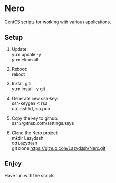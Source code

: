 # Nero
CentOS scripts for working with various applications.

## Setup
1. Update:  
yum update -y  
yum clean all

2. Reboot:  
reboot

3. Install git:  
yum install -y git

4. Generate new ssh-key:  
ssh-keygen -t rsa  
cat .ssh/id_rsa.pub

5. Copy the key to github:  
ssh://github.com/settings/keys

6. Clone the Nero project:  
mkdir Lazydash  
cd Lazydash  
git clone https://github.com/Lazydash/Nero.git

## Enjoy
Have fun with the scripts
